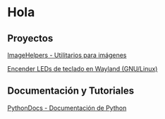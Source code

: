 
# Hola


## Proyectos

[ImageHelpers - Utilitarios para imágenes](https://github.com/MarceloMarot/ImageHelpers)


[Encender LEDs de teclado en Wayland (GNU/Linux)](https://github.com/MarceloMarot/Led_Wayland.git)


## Documentación y Tutoriales

[PythonDocs - Documentación de Python](https://github.com/MarceloMarot/PythonDocs)


